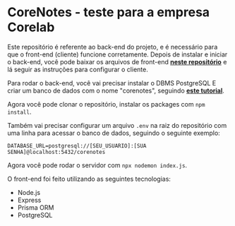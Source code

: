# CoreNotes - teste para a empresa Corelab

Este repositório é referente ao back-end do projeto, e é necessário para que o front-end (cliente) funcione corretamente. Depois de instalar e iniciar o back-end, você pode baixar os arquivos de front-end **[neste repositório](https://github.com/fiorellilucas/corelab-challenge-frontend)** e lá seguir as instruções para configurar o cliente.

Para rodar o back-end, você vai precisar instalar o DBMS PostgreSQL E criar um banco de dados com o nome "corenotes", seguindo **[este tutorial](https://www.cherryservers.com/blog/postgres-create-database)**. 

Agora você pode clonar o repositório, instalar os packages com `npm install`.

Também vai precisar configurar um arquivo `.env` na raiz do repositório com uma linha para acessar o banco de dados, seguindo o seguinte exemplo:
```
DATABASE_URL=postgresql://[SEU_USUARIO]:[SUA SENHA]@localhost:5432/corenotes
```

Agora você pode rodar o servidor com `npx nodemon index.js`.

O front-end foi feito utilizando as seguintes tecnologias:
- Node.js
- Express
- Prisma ORM
- PostgreSQL

